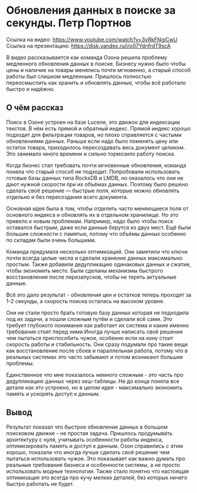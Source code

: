 # Обновления данных в поиске за секунды. Петр Портнов #
Ссылка на видео: https://www.youtube.com/watch?v=3vRkFNgjCwU 
Ссылка на презентацию: https://disk.yandex.ru/i/o07YdnfrdT9scA

В видео рассказывается как команда Озона решила проблему медленного обновления данных в поиске. Бизнесу нужно было чтобы цены и наличие на товары менялись почти мгновенно, а старый способ работы был слишком медленным. Пришлось полностью переосмыслить как хранить и обновлять данные, чтобы всё работало быстро и надёжно.

## О чём рассказ ##
Поиск в Озоне устроен на базе Lucene, это движок для индексации текстов. В нём есть прямой и обратный индекс. Прямой индекс хорошо подходит для фильтрации товаров, но плохо справляется с частыми обновлениями данных. Раньше если надо было поменять цену или остаток товара, приходилось пересоздавать весь документ целиком. Это занимало много времени и сильно тормозило работу поиска.

Когда бизнес стал требовать почти мгновенные обновления, команда поняла что старый способ не подходит. Попробовали использовать готовые базы данных типа RocksDB и LMDB, но оказалось что они не дают нужной скорости при их объёмах данных. Поэтому было решено сделать своё решение — быстрые поля, которые можно обновлять отдельно и без пересоздания всего документа.

Основная идея была в том, чтобы отделить часто меняющиеся поля от основного индекса и обновлять их в отдельном хранилище. Но это привело к новым проблемам. Например, надо было чтобы поиск оставался быстрым, даже если данные берутся из двух мест. Ещё были большие сложности с памятью, потому что объёмы данных особенно по складам были очень большими.

Команда придумала несколько оптимизаций. Они заметили что ключи почти всегда целые числа и сделали хранение данных максимально простым. Также добавили дедупликацию одинаковых данных и сжатие, чтобы экономить место. Были сделаны механизмы быстрого восстановления после перезапусков, чтобы не терять актуальные данные.

Всё это дало результат - обновления цен и остатков теперь проходят за 1-2 секунды, а скорость поиска осталась на высоком уровне.

Они не стали просто брать готовую базу данных которая не подходила под их задачи, а пошли сложным путём и сделали всё сами. Это требует глубокого понимания как работает их система и какие именно требования стоят перед ними.Иногда лучше написать своё решение чем пытаться приспособить чужое, особенно если на кону стоит скорость работы и стабильность. Они сразу подумали про такие вещи как восстановление после сбоев и параллельная работа, потому что в реальных системах это часто забывают и потом возникают большие проблемы.

Единственное что мне показалось немного сложным - это часть про дедупликацию данных через хеш-таблицы. Не до конца поняла все детали как это устроено, но в целом идея - максимально экономить память и ускорять доступ к данным.

## Вывод ##
Результат показал что быстрое обновление данных в большом поисковом движке - не простая задача. Пришлось продумывать архитектуру с нуля, учитывать особенности работы индекса, оптимизировать память и доступ к данным. Озон справились с этим хорошо, показали что иногда лучше сделать своё решение чем пытаться использовать чужое. Это показывает как важно думать про реальные требования бизнеса и особенности системы, а не просто использовать модные технологии. Также стало понятно что настоящая оптимизация это всегда про кучу мелких деталей, без которых ничего быстро работать не будет.
